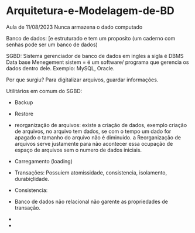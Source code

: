# Arquitetura-e-Modelagem-de-BD
Aula de 11/08/2023
Nunca armazena o dado computado 

Banco de dados: [e estruturado e tem um proposito (um caderno com senhas pode ser um banco de dados)

SGBD: Sistema gerenciador de banco de dados em ingles a sigla é DBMS Data base Menegement sistem = é um software/ programa  que gerencia os dados dentro dele.
Exemplo: MySQL, Oracle.

Por que surgiu?
Para digitalizar arquivos, guardar informações.

Utilitários em comum do SGBD:
- Backup
- Restore
- reorganização de arquivos: existe a criação de dados, exemplo criação de arquivos, no arquivo tem dados, se com o tempo um dado for apagado o tamanho do arquivo não é diminuido. a Reorganização de arquivos serve justamente para não acontecer essa ocupação de espaço de arquivos sem o numero de dados iniciais.
- Carregamento (loading)
- Transações: Possuiem atomissidade, consistencia, isolamento, durabiçlidade.
- Consistencia:

- Banco de dados não relacional não garente as propriedades de transação.
- 
- 
